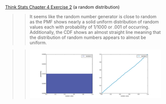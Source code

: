 [Think Stats Chapter 4 Exercise 2](http://greenteapress.com/thinkstats2/html/thinkstats2005.html#toc41) (a random distribution)

>> It seems like the random number generator is close to random as the PMF shows nearly a solid uniform distribution of random values each with probability of 1/1000 or .001 of occurring. Additionally, the CDF shows an almost straight line meaning that the distribution of random numbers appears to almost be uniform.

>> ![PMF & CDF Random Distribution Plots](../img/pmf_cdf.png)


